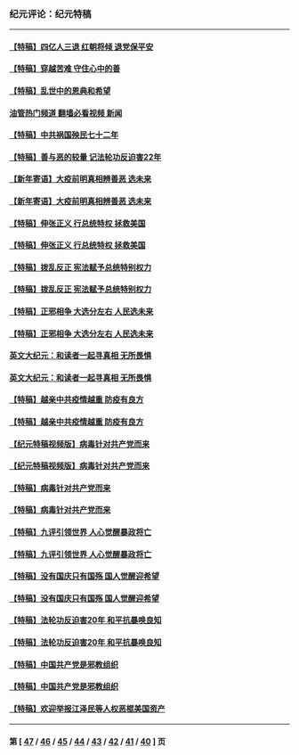 ### 纪元评论：纪元特稿
---
#### [【特稿】四亿人三退 红朝将倾 退党保平安](../../pages/nsc424/n13794378.md?10140330) 
#### [【特稿】穿越苦难 守住心中的善](../../pages/nsc424/n13784979.md?10140330) 
#### [【特稿】乱世中的恩典和希望](../../pages/nsc424/n13734687.md?10140330) 
#### [油管热门频道 翻墙必看视频 新闻](ok?10140330)
#### [【特稿】中共祸国殃民七十二年](../../pages/nsc424/n13272607.md?10140330) 
#### [【特稿】善与恶的较量 记法轮功反迫害22年](../../pages/nsc424/n13086597.md?10140330) 
#### [【新年寄语】大疫前明真相辨善恶 选未来](../../pages/nsc424/n12660855.md?10140330) 
#### [【新年寄语】大疫前明真相辨善恶 选未来](../../pages/nsc424/n12660855.md?10140330) 
#### [【特稿】伸张正义 行总统特权 拯救美国](../../pages/nsc424/n12616806.md?10140330) 
#### [【特稿】伸张正义 行总统特权 拯救美国](../../pages/nsc424/n12616806.md?10140330) 
#### [【特稿】拨乱反正 宪法赋予总统特别权力](../../pages/nsc424/n12598306.md?10140330) 
#### [【特稿】拨乱反正 宪法赋予总统特别权力](../../pages/nsc424/n12598306.md?10140330) 
#### [【特稿】正邪相争 大选分左右 人民选未来](../../pages/nsc424/n12545208.md?10140330) 
#### [【特稿】正邪相争 大选分左右 人民选未来](../../pages/nsc424/n12545208.md?10140330) 
#### [英文大纪元：和读者一起寻真相 无所畏惧](../../pages/nsc424/n12542027.md?10140330) 
#### [英文大纪元：和读者一起寻真相 无所畏惧](../../pages/nsc424/n12542027.md?10140330) 
#### [【特稿】越亲中共疫情越重 防疫有良方](../../pages/nsc424/n12042989.md?10140330) 
#### [【特稿】越亲中共疫情越重 防疫有良方](../../pages/nsc424/n12042989.md?10140330) 
#### [【纪元特稿视频版】病毒针对共产党而来](../../pages/nsc424/n11977328.md?10140330) 
#### [【纪元特稿视频版】病毒针对共产党而来](../../pages/nsc424/n11977328.md?10140330) 
#### [【特稿】病毒针对共产党而来](../../pages/nsc424/n11928818.md?10140330) 
#### [【特稿】病毒针对共产党而来](../../pages/nsc424/n11928818.md?10140330) 
#### [【特稿】九评引领世界 人心觉醒暴政将亡](../../pages/nsc424/n11660496.md?10140330) 
#### [【特稿】九评引领世界 人心觉醒暴政将亡](../../pages/nsc424/n11660496.md?10140330) 
#### [【特稿】没有国庆只有国殇 国人觉醒迎希望](../../pages/nsc424/n11549354.md?10140330) 
#### [【特稿】没有国庆只有国殇 国人觉醒迎希望](../../pages/nsc424/n11549354.md?10140330) 
#### [【特稿】法轮功反迫害20年 和平抗暴唤良知](../../pages/nsc424/n11389135.md?10140330) 
#### [【特稿】法轮功反迫害20年 和平抗暴唤良知](../../pages/nsc424/n11389135.md?10140330) 
#### [【特稿】中国共产党是邪教组织](../../pages/nsc424/n11355551.md?10140330) 
#### [【特稿】中国共产党是邪教组织](../../pages/nsc424/n11355551.md?10140330) 
#### [【特稿】欢迎举报江泽民等人权恶棍美国资产](../../pages/nsc424/n11303040.md?10140330) 

---
#### 第 [ [47](./47.md?10140330) / [46](./46.md?10140330) / [45](./45.md?10140330) / [44](./44.md?10140330) / [43](./43.md?10140330) / [42](./42.md?10140330) / [41](./41.md?10140330) / [40](./40.md?10140330) ] 页
